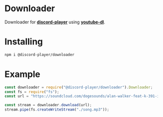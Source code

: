 # Downloader
Downloader for **[discord-player](https://npmjs.com/package/discord-player)** using **[youtube-dl](https://npmjs.com/package/youtube-dl)**.

# Installing

```sh
npm i @discord-player/downloader
```

# Example

```js
const downloader = require("@discord-player/downloader").Downloader;
const fs = require("fs");
const url = "https://soundcloud.com/dogesounds/alan-walker-feat-k-391-ignite";

const stream = downloader.download(url);
stream.pipe(fs.createWriteStream("./song.mp3"));
```